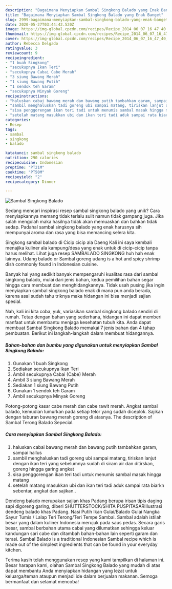 ```yaml
---
description: "Bagaimana Menyiapkan Sambal Singkong Balado yang Enak Banget"
title: "Bagaimana Menyiapkan Sambal Singkong Balado yang Enak Banget"
slug: 2999-bagaimana-menyiapkan-sambal-singkong-balado-yang-enak-banget
date: 2020-05-27T03:44:42.520Z
image: https://img-global.cpcdn.com/recipes/Recipe_2014_06_07_16_47_40_181_410b1c/751x532cq70/sambal-singkong-balado-foto-resep-utama.jpg
thumbnail: https://img-global.cpcdn.com/recipes/Recipe_2014_06_07_16_47_40_181_410b1c/751x532cq70/sambal-singkong-balado-foto-resep-utama.jpg
cover: https://img-global.cpcdn.com/recipes/Recipe_2014_06_07_16_47_40_181_410b1c/751x532cq70/sambal-singkong-balado-foto-resep-utama.jpg
author: Rebecca Delgado
ratingvalue: 3
reviewcount: 9
recipeingredient:
- "1 buah Singkong"
- "secukupnya Ikan Teri"
- "secukupnya Cabai Cabe Merah"
- "3 siung Bawang Merah"
- "1 siung Bawang Putih"
- "1 sendok teh Garam"
- "secukupnya Minyak Goreng"
recipeinstructions:
- "haluskan cabai bawang merah dan bawang putih tambahkan garam, sampai hallus"
- "sambil menghaluskan tadi goreng ubi sampai matang, tiriskan lanjut dengan ikan teri yang sebelumnya sudah di siram air dan ditirskan, goreng hingga garing angkat"
- "sisa penggorengan ikan teri tadi untuk menumis sambal masak hingga matang"
- "setelah matang masukkan ubi dan ikan teri tadi aduk sampai rata biarkn sebentar, angkat dan sajikan.."
categories:
- Resep
tags:
- sambal
- singkong
- balado

katakunci: sambal singkong balado 
nutrition: 290 calories
recipecuisine: Indonesian
preptime: "PT21M"
cooktime: "PT50M"
recipeyield: "2"
recipecategory: Dinner

---
```



![Sambal Singkong Balado](https://img-global.cpcdn.com/recipes/Recipe_2014_06_07_16_47_40_181_410b1c/751x532cq70/sambal-singkong-balado-foto-resep-utama.jpg)

Sedang mencari inspirasi resep sambal singkong balado yang unik? Cara menyiapkannya memang tidak terlalu sulit namun tidak gampang juga. Jika salah mengolah maka hasilnya tidak akan memuaskan dan bahkan tidak sedap. Padahal sambal singkong balado yang enak harusnya sih mempunyai aroma dan rasa yang bisa memancing selera kita.

Singkong sambal balado di Cicip cicip ala Daeng Kali ini saya kembali menajika kuliner ala kampung/desa yang enak untuk di cicip-cicip tanpa harus melihat. Lihat juga resep SAMBALADO SINGKONG huh hah enak lainnya. Udang balado or Sambal goreng udang is a hot and spicy shrimp dish commonly found in Indonesian cuisine.

Banyak hal yang sedikit banyak mempengaruhi kualitas rasa dari sambal singkong balado, mulai dari jenis bahan, kedua pemilihan bahan segar hingga cara membuat dan menghidangkannya. Tidak usah pusing jika ingin menyiapkan sambal singkong balado enak di mana pun anda berada, karena asal sudah tahu triknya maka hidangan ini bisa menjadi sajian spesial.


Nah, kali ini kita coba, yuk, variasikan sambal singkong balado sendiri di rumah. Tetap dengan bahan yang sederhana, hidangan ini dapat memberi manfaat untuk membantu menjaga kesehatan tubuh kita. Anda dapat membuat Sambal Singkong Balado memakai 7 jenis bahan dan 4 tahap pembuatan. Berikut ini langkah-langkah dalam membuat hidangannya.

<!--inarticleads1-->

##### Bahan-bahan dan bumbu yang digunakan untuk menyiapkan Sambal Singkong Balado:

1. Gunakan 1 buah Singkong
1. Sediakan secukupnya Ikan Teri
1. Ambil secukupnya Cabai (Cabe) Merah
1. Ambil 3 siung Bawang Merah
1. Sediakan 1 siung Bawang Putih
1. Gunakan 1 sendok teh Garam
1. Ambil secukupnya Minyak Goreng


Potong-potong kasar cabe merah dan cabe rawit merah. Angkat sambal balado, kemudian lumurkan pada setiap telor yang sudah diceplok. Sajikan dengan taburan bawang merah goreng di atasnya. The description of Sambal Terong Balado Sepecial. 

<!--inarticleads2-->

##### Cara menyiapkan Sambal Singkong Balado:

1. haluskan cabai bawang merah dan bawang putih tambahkan garam, sampai hallus
1. sambil menghaluskan tadi goreng ubi sampai matang, tiriskan lanjut dengan ikan teri yang sebelumnya sudah di siram air dan ditirskan, goreng hingga garing angkat
1. sisa penggorengan ikan teri tadi untuk menumis sambal masak hingga matang
1. setelah matang masukkan ubi dan ikan teri tadi aduk sampai rata biarkn sebentar, angkat dan sajikan..


Dendeng balado merupakan sajian khas Padang berupa irisan tipis daging sapi digoreng garing, diberi SHUTTERSTOCK/SHITA PUSPITASARIIlustrasi dendeng balado khas Padang. Nasi Putih Ikan Gulai/Balado Gulai Nangka Sayur Tumis / Lalap Teri Terong/Teri Tempe Sambal. Sambal adalah istilah besar yang dalam kuliner Indonesia merujuk pada saus pedas. Secara garis besar, sambal berbahan utama cabai yang dilumatkan sehingga keluar kandungan sari cabe dan ditambah bahan-bahan lain seperti garam dan terasi. Sambal Balado is a traditional Indonesian Sambal recipe which is made out of the simplest ingredients that can be found in your everyday kitchen. 

Terima kasih telah menggunakan resep yang kami tampilkan di halaman ini. Besar harapan kami, olahan Sambal Singkong Balado yang mudah di atas dapat membantu Anda menyiapkan hidangan yang lezat untuk keluarga/teman ataupun menjadi ide dalam berjualan makanan. Semoga bermanfaat dan selamat mencoba!
